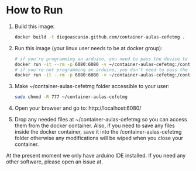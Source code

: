 # How to Run

1. Build this image:

    ```bash
    docker build -t diegoascanio.github.com/container-aulas-cefetmg .
    ```

2. Run this image (your linux user needs to be at docker group):
    ```bash
    # if you're programming an arduino, you need to pass the device to the container
    docker run -it --rm -p 6080:6080 -v ~/container-aulas-cefetmg:/container-aulas-cefetmg --ulimit nofile=65536:65536 --device /dev/ttyUSB0:/dev/ttyUSB0 diegoascanio.github.com/container-aulas-cefetmg
    # if you're not programming an arduino, you don't need to pass the device to the container
    docker run -it --rm -p 6080:6080 -v ~/container-aulas-cefetmg:/container-aulas-cefetmg --ulimit nofile=65536:65536 diegoascanio.github.com/container-aulas-cefetmg
    ```

3. Make ~/container-aulas-cefetmg folder accessible to your user:
    ```bash
    sudo chmod -R 777 ~/container-aulas-cefetmg
    ```

3. Open your browser and go to: http://localhost:6080/

4. Drop any needed files at ~/container-aulas-cefetmg so you can access them from the docker container. Also, if you need to save any files inside the docker container, save it into the /container-aulas-cefetmg folder otherwise any modifications will be wiped when you close your container.

At the present moment we only have arduino IDE installed. If you need any other software, please open an issue at.
